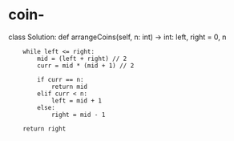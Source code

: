 # coin-
class Solution:
    def arrangeCoins(self, n: int) -> int:
        left, right = 0, n

        while left <= right:
            mid = (left + right) // 2
            curr = mid * (mid + 1) // 2

            if curr == n:
                return mid
            elif curr < n:
                left = mid + 1
            else:
                right = mid - 1

        return right
